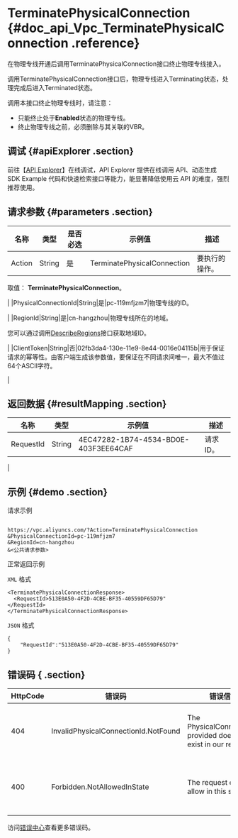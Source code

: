 # TerminatePhysicalConnection {#doc_api_Vpc_TerminatePhysicalConnection .reference}

在物理专线开通后调用TerminatePhysicalConnection接口终止物理专线接入。

调用TerminatePhysicalConnection接口后，物理专线进入Terminating状态，处理完成后进入Terminated状态。

调用本接口终止物理专线时，请注意：

-   只能终止处于**Enabled**状态的物理专线。
-   终止物理专线之前，必须删除与其关联的VBR。

## 调试 {#apiExplorer .section}

前往【[API Explorer](https://api.aliyun.com/#product=Vpc&api=TerminatePhysicalConnection)】在线调试，API Explorer 提供在线调用 API、动态生成 SDK Example 代码和快速检索接口等能力，能显著降低使用云 API 的难度，强烈推荐使用。

## 请求参数 {#parameters .section}

|名称|类型|是否必选|示例值|描述|
|--|--|----|---|--|
|Action|String|是|TerminatePhysicalConnection|要执行的操作。

 取值： **TerminatePhysicalConnection**。

 |
|PhysicalConnectionId|String|是|pc-119mfjzm7|物理专线的ID。

 |
|RegionId|String|是|cn-hangzhou|物理专线所在的地域。

 您可以通过调用[DescribeRegions](~~36063~~)接口获取地域ID。

 |
|ClientToken|String|否|02fb3da4-130e-11e9-8e44-0016e04115b|用于保证请求的幂等性。由客户端生成该参数值，要保证在不同请求间唯一，最大不值过64个ASCII字符。

 |

## 返回数据 {#resultMapping .section}

|名称|类型|示例值|描述|
|--|--|---|--|
|RequestId|String|4EC47282-1B74-4534-BD0E-403F3EE64CAF|请求ID。

 |

## 示例 {#demo .section}

请求示例

``` {#request_demo}

https://vpc.aliyuncs.com/?Action=TerminatePhysicalConnection
&PhysicalConnectionId=pc-119mfjzm7
&RegionId=cn-hangzhou
&<公共请求参数>

```

正常返回示例

`XML` 格式

``` {#xml_return_success_demo}
<TerminatePhysicalConnectionResponse>
  <RequestId>513E0A50-4F2D-4CBE-BF35-40559DF65D79"
</RequestId>
</TerminatePhysicalConnectionResponse>

```

`JSON` 格式

``` {#json_return_success_demo}
{
	"RequestId":"513E0A50-4F2D-4CBE-BF35-40559DF65D79"
}
```

## 错误码 { .section}

|HttpCode|错误码|错误信息|描述|
|--------|---|----|--|
|404|InvalidPhysicalConnectionId.NotFound|The PhysicalConnectionId provided does not exist in our records.|该物理专线不存在。|
|400|Forbidden.NotAllowedInState|The request does not allow in this state.|该状态无法执行请求。|

访问[错误中心](https://error-center.alibabacloud.com/status/product/Vpc)查看更多错误码。

